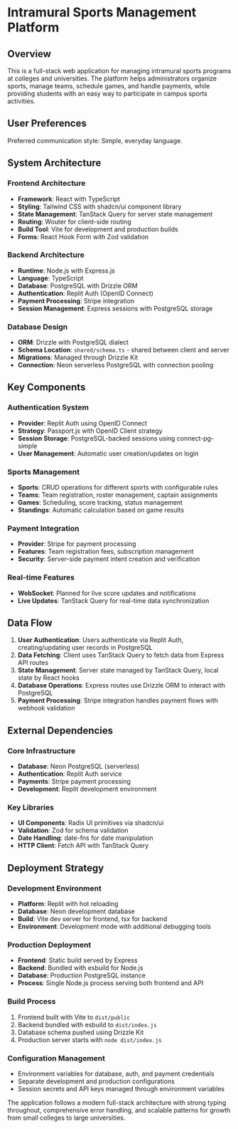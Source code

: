 # Intramural Sports Management Platform

## Overview

This is a full-stack web application for managing intramural sports programs at colleges and universities. The platform helps administrators organize sports, manage teams, schedule games, and handle payments, while providing students with an easy way to participate in campus sports activities.

## User Preferences

Preferred communication style: Simple, everyday language.

## System Architecture

### Frontend Architecture
- **Framework**: React with TypeScript
- **Styling**: Tailwind CSS with shadcn/ui component library
- **State Management**: TanStack Query for server state management
- **Routing**: Wouter for client-side routing
- **Build Tool**: Vite for development and production builds
- **Forms**: React Hook Form with Zod validation

### Backend Architecture
- **Runtime**: Node.js with Express.js
- **Language**: TypeScript
- **Database**: PostgreSQL with Drizzle ORM
- **Authentication**: Replit Auth (OpenID Connect)
- **Payment Processing**: Stripe integration
- **Session Management**: Express sessions with PostgreSQL storage

### Database Design
- **ORM**: Drizzle with PostgreSQL dialect
- **Schema Location**: `shared/schema.ts` - shared between client and server
- **Migrations**: Managed through Drizzle Kit
- **Connection**: Neon serverless PostgreSQL with connection pooling

## Key Components

### Authentication System
- **Provider**: Replit Auth using OpenID Connect
- **Strategy**: Passport.js with OpenID Client strategy
- **Session Storage**: PostgreSQL-backed sessions using connect-pg-simple
- **User Management**: Automatic user creation/updates on login

### Sports Management
- **Sports**: CRUD operations for different sports with configurable rules
- **Teams**: Team registration, roster management, captain assignments
- **Games**: Scheduling, score tracking, status management
- **Standings**: Automatic calculation based on game results

### Payment Integration
- **Provider**: Stripe for payment processing
- **Features**: Team registration fees, subscription management
- **Security**: Server-side payment intent creation and verification

### Real-time Features
- **WebSocket**: Planned for live score updates and notifications
- **Live Updates**: TanStack Query for real-time data synchronization

## Data Flow

1. **User Authentication**: Users authenticate via Replit Auth, creating/updating user records in PostgreSQL
2. **Data Fetching**: Client uses TanStack Query to fetch data from Express API routes
3. **State Management**: Server state managed by TanStack Query, local state by React hooks
4. **Database Operations**: Express routes use Drizzle ORM to interact with PostgreSQL
5. **Payment Processing**: Stripe integration handles payment flows with webhook validation

## External Dependencies

### Core Infrastructure
- **Database**: Neon PostgreSQL (serverless)
- **Authentication**: Replit Auth service
- **Payments**: Stripe payment processing
- **Development**: Replit development environment

### Key Libraries
- **UI Components**: Radix UI primitives via shadcn/ui
- **Validation**: Zod for schema validation
- **Date Handling**: date-fns for date manipulation
- **HTTP Client**: Fetch API with TanStack Query

## Deployment Strategy

### Development Environment
- **Platform**: Replit with hot reloading
- **Database**: Neon development database
- **Build**: Vite dev server for frontend, tsx for backend
- **Environment**: Development mode with additional debugging tools

### Production Deployment
- **Frontend**: Static build served by Express
- **Backend**: Bundled with esbuild for Node.js
- **Database**: Production PostgreSQL instance
- **Process**: Single Node.js process serving both frontend and API

### Build Process
1. Frontend built with Vite to `dist/public`
2. Backend bundled with esbuild to `dist/index.js`
3. Database schema pushed using Drizzle Kit
4. Production server starts with `node dist/index.js`

### Configuration Management
- Environment variables for database, auth, and payment credentials
- Separate development and production configurations
- Session secrets and API keys managed through environment variables

The application follows a modern full-stack architecture with strong typing throughout, comprehensive error handling, and scalable patterns for growth from small colleges to large universities.